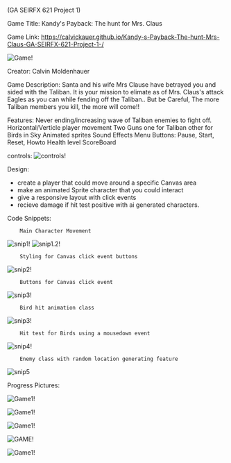 (GA SEIRFX 621 Project 1)

Game Title: Kandy's Payback: The hunt for Mrs. Claus

Game Link: https://calvickauer.github.io/Kandy-s-Payback-The-hunt-Mrs-Claus-GA-SEIRFX-621-Project-1-/

![Game!](https://user-images.githubusercontent.com/106926062/183257513-431fc8a0-ed4e-4506-9a34-3fbb4b6b3908.png)

Creator: Calvin Moldenhauer

Game Description:
Santa and his wife Mrs Clause have betrayed you and sided with the Taliban.
It is your mission to elimate as of Mrs. Claus's attack Eagles as you can while fending off the Taliban.. But be Careful, The more Taliban members you kill, the more will come!!

Features:
Never ending/increasing wave of Taliban enemies to fight off.
Horizontal/Verticle player movement
Two Guns one for Taliban other for Birds in Sky
Animated sprites
Sound Effects
Menu Buttons: Pause, Start, Reset, Howto 
Health level
ScoreBoard

controls:
![controls!](https://user-images.githubusercontent.com/106926062/183259975-228d98f7-cca7-469f-96cb-3f53cb59e92d.png)


Design:
- create a player that could move around a specific Canvas area
- make an animated Sprite character that you could interact
- give a responsive layout with click events
- recieve damage if hit test positive with ai generated characters.


Code Snippets: 

        Main Character Movement
![snip1!](https://user-images.githubusercontent.com/106926062/183533293-75a7df54-380e-4fd9-9e5d-fbcba87344ac.png)
![snip1.2!](https://user-images.githubusercontent.com/106926062/183534245-b60c59e1-3b66-4dd1-86e5-8fbeb764394b.png)

        Styling for Canvas click event buttons
![snip2!](https://user-images.githubusercontent.com/106926062/183533307-95555434-a34f-4ef9-9e5d-942b389af8c2.png)

        Buttons for Canvas click event
![snip3!](https://user-images.githubusercontent.com/106926062/183533378-270c8cba-516c-4153-865a-7e85771acbc9.png)


        Bird hit animation class
![snip3!](https://user-images.githubusercontent.com/106926062/183533403-4126b563-49a7-47f5-af98-ce658b001ac4.png)

        Hit test for Birds using a mousedown event
![snip4!](https://user-images.githubusercontent.com/106926062/183533407-1dcb27d4-b15b-44d6-adf6-dde547afe5dc.png)

        Enemy class with random location generating feature
![snip5](https://user-images.githubusercontent.com/106926062/183533455-b93b3285-1776-4f92-9137-28f6b1df3b43.png)




Progress Pictures:

![Game1!](https://user-images.githubusercontent.com/106926062/183257103-81eed4ee-65c8-45c9-9520-08d3c028db61.png)

![Game1!](https://user-images.githubusercontent.com/106926062/183257096-15461ae1-3230-4de6-ac56-62bcdd43cb39.png)

![Game1!](https://user-images.githubusercontent.com/106926062/183257089-f1118d2e-d4af-4455-b0d9-0cfbce72e0ee.png)

![GAME!](https://user-images.githubusercontent.com/106926062/183257153-ca470d14-cb07-4d86-8811-43e72abd90d3.png)

![Game1!](https://user-images.githubusercontent.com/106926062/183257159-75c6d461-e7c6-4671-8fff-95ec49a030b4.png)


